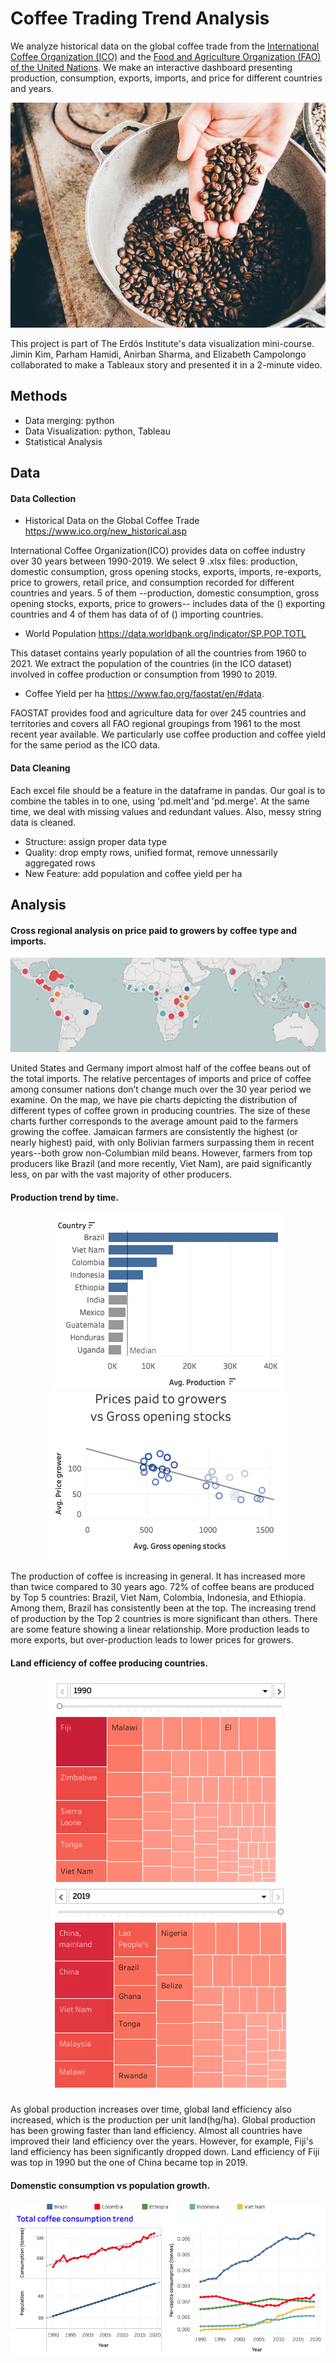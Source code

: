 # Coffee Trading Trend Analysis

We analyze historical data on the global coffee trade from the [International Coffee Organization (ICO)](https://www.ico.org/new_historical.asp) and the [Food and Agriculture Organization (FAO) of the United Nations](https://www.fao.org). We make an interactive dashboard presenting production, consumption, exports, imports, and price for different countries and years.

<p align="center">
<img src="image/coffee_cover_image.jpg" width = "576" height="360" title = "Coffee Trend" />
 </p>

This project is part of The Erdös Institute's data visualization mini-course. Jimin Kim, Parham Hamidi, Anirban Sharma, and Elizabeth Campolongo collaborated to make a Tableaux story and presented it in a 2-minute video. 

## Methods
- Data merging: python
- Data Visualization: python, Tableau
- Statistical Analysis

## Data

#### Data Collection

- Historical Data on the Global Coffee Trade https://www.ico.org/new_historical.asp 

International Coffee Organization(ICO) provides data on coffee industry over 30 years between 1990-2019. We select 9 .xlsx files: production, domestic consumption, gross opening stocks, exports, imports, re-exports, price to growers, retail price, and consumption recorded for different countries and years. 5 of them --production, domestic consumption, gross opening stocks, exports, price to growers-- includes data of the () exporting countries and 4 of them has data of of () importing countries.

- World Population https://data.worldbank.org/indicator/SP.POP.TOTL 

This dataset contains yearly population of all the countries from 1960 to 2021. We extract the population of the countries (in the ICO dataset) involved in coffee production or consumption from 1990 to 2019.

- Coffee Yield per ha https://www.fao.org/faostat/en/#data.

FAOSTAT provides food and agriculture data for over 245 countries and territories and covers all FAO regional groupings from 1961 to the most recent year available. We particularly use coffee production and coffee yield for the same period as the ICO data. 

#### Data Cleaning

Each excel file should be a feature in the dataframe in pandas. Our goal is to combine the tables in to one, using 'pd.melt'and 'pd.merge'. At the same time, we deal with missing values and redundant values. Also, messy string data is cleaned. 

- Structure: assign proper data type
- Quality: drop empty rows, unified format, remove unnessarily aggregated rows
- New Feature: add population and coffee yield per ha

## Analysis

#### Cross regional analysis on price paid to growers by coffee type and imports.
<p align="center">
<img src="image/pricemap.png"/>
 </p>

 United States and Germany import almost half of the coffee beans out of the total imports. The relative percentages of imports and price of coffee among consumer nations don’t change much over the 30 year period we examine. On the map, we have pie charts depicting the distribution of different types of coffee grown in producing countries. The size of these charts further corresponds to the average amount paid to the farmers growing the coffee. Jamaican farmers are consistently the highest (or nearly highest) paid, with only Bolivian farmers surpassing them in recent years--both grow non-Columbian mild beans. However, farmers from top producers like Brazil (and more recently, Viet Nam), are paid significantly less, on par with the vast majority of other producers.
 
#### Production trend by time. 
<p align="center">
<img src="image/production.png"/>
<img src="image/linear.png"/>
 </p>

  The production of coffee is increasing in general. It has increased more than twice compared to 30 years ago. 
72% of coffee beans are produced by Top 5 countries: Brazil, Viet Nam, Colombia, Indonesia, and Ethiopia. Among them, Brazil has consistently been at the top. The increasing trend of production by the Top 2 countries is more significant than others. There are some feature showing a linear relationship. More production leads to more exports, but over-production leads to lower prices for growers. 

#### Land efficiency of coffee producing countries.
<p align="center">
<img src="image/landeff1990.png"/>
<img src="image/landeff2019.png"/>
 </p>

 As global production increases over time, global land efficiency also increased, which is the production per unit land(hg/ha). Global production has been growing faster than land efficiency. Almost all countries have improved their land efficiency over the years. However, for example, Fiji's land efficiency has been significantly dropped down. Land efficiency of Fiji was top in 1990 but the one of China became top in 2019.

#### Domenstic consumption vs population growth.
<p align="center">
<img src="image/coffeepercapita.png"/>
 </p>


